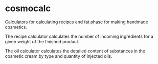 # cosmocalc
Calculators for calculating recipes and fat phase for making handmade cosmetics.

The recipe calculator calculates the number of incoming ingredients for a given weight of the finished product.

The oil calculator calculates the detailed content of substances in the cosmetic cream by type and quantity of injected oils.
